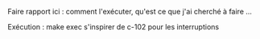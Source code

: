 Faire rapport ici : comment l'exécuter, qu'est ce que j'ai cherché à faire ...

Exécution : make exec
s'inspirer de c-102 pour les interruptions
